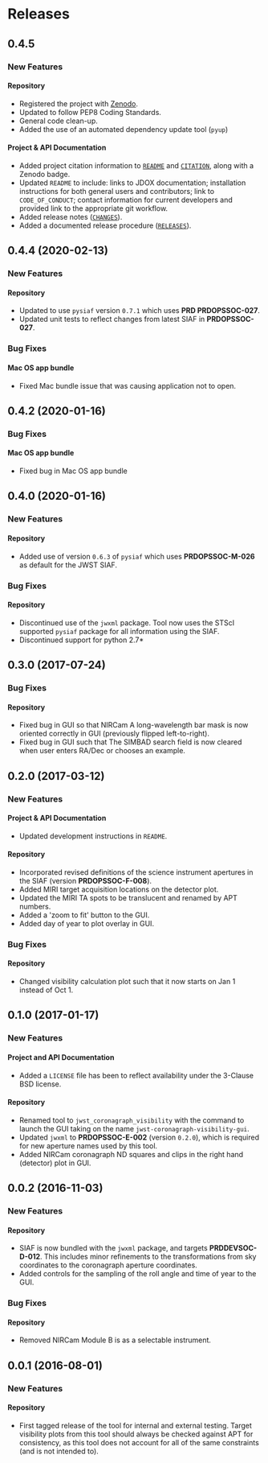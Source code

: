 # Releases

## 0.4.5 

### New Features 

#### Repository

 - Registered the project with [Zenodo](10.5281/zenodo.4488420).
 - Updated to follow PEP8 Coding Standards.
 - General code clean-up.
 - Added the use of an automated dependency update tool (`pyup`) 

#### Project & API Documentation

 - Added project citation information to [`README`](README) and [`CITATION`](CITATION), along with a Zenodo badge.
 - Updated `README` to include: links to JDOX documentation; installation instructions for both general users and 
 contributors; link to `CODE_OF_CONDUCT`; contact information for current developers and provided link to the appropriate
 git workflow.
 - Added release notes ([`CHANGES`](CHANGES)).
 - Added a documented release procedure ([`RELEASES`](RELEASES)).
 
## 0.4.4 (2020-02-13)

### New Features

#### Repository

- Updated to use `pysiaf` version `0.7.1` which uses **PRD PRDOPSSOC-027**.
- Updated unit tests to reflect changes from latest SIAF in **PRDOPSSOC-027**.

### Bug Fixes

#### Mac OS app bundle

 - Fixed Mac bundle issue that was causing application not to open.


## 0.4.2 (2020-01-16)

### Bug Fixes

#### Mac OS app bundle 

 - Fixed bug in Mac OS app bundle
 
 
## 0.4.0 (2020-01-16)
 
### New Features
 
#### Repository
 
 - Added use of version `0.6.3` of `pysiaf` which uses **PRDOPSSOC-M-026** as default for the JWST SIAF.
 
### Bug Fixes

#### Repository

 - Discontinued use of the `jwxml` package. Tool now uses the STScI supported `pysiaf` package for all information using the SIAF. 
 - Discontinued support for python 2.7*
 
 
## 0.3.0 (2017-07-24)
 
### Bug Fixes
 
#### Repository

 - Fixed bug in GUI so that NIRCam A long-wavelength bar mask is now oriented correctly in GUI (previously flipped left-to-right).
 - Fixed bug in GUI such that The SIMBAD search field is now cleared when user enters RA/Dec or chooses an example.
 

## 0.2.0 (2017-03-12)

### New Features

#### Project & API Documentation

 - Updated development instructions in `README`.
 
#### Repository 

 - Incorporated revised definitions of the science instrument apertures in the SIAF (version **PRDOPSSOC-F-008**).
 - Added MIRI target acquisition locations on the detector plot. 
 - Updated the MIRI TA spots to be translucent and renamed by APT numbers.
 - Added a 'zoom to fit' button to the GUI.
 - Added day of year to plot overlay in GUI.
 
 ### Bug Fixes
 
#### Repository 

 - Changed visibility calculation plot such that it now starts on Jan 1 instead of Oct 1. 
 
## 0.1.0 (2017-01-17)
 
### New Features 

#### Project and API Documentation

 - Added a `LICENSE` file has been to reflect availability under the 3-Clause BSD license.

#### Repository

 - Renamed tool to `jwst_coronagraph_visibility` with the command to launch the GUI taking on the name `jwst-coronagraph-visibility-gui`.
 - Updated `jwxml` to **PRDOPSSOC-E-002** (version `0.2.0`), which is required for new aperture names used by this tool.
 - Added NIRCam coronagraph ND squares and clips in the right hand (detector) plot in GUI.


## 0.0.2 (2016-11-03)

### New Features

#### Repository 

- SIAF is now bundled with the `jwxml` package, and targets **PRDDEVSOC-D-012**. This includes minor refinements to the transformations from sky coordinates to the coronagraph aperture coordinates.
 - Added controls for the sampling of the roll angle and time of year to the GUI.

### Bug Fixes

#### Repository

- Removed NIRCam Module B is as a selectable instrument.

## 0.0.1 (2016-08-01)

### New Features

#### Repository 

- First tagged release of the tool for internal and external testing. Target visibility plots from this tool should always be checked against APT for consistency, as this tool does not account for all of the same constraints (and is not intended to).


 
 
 
 
